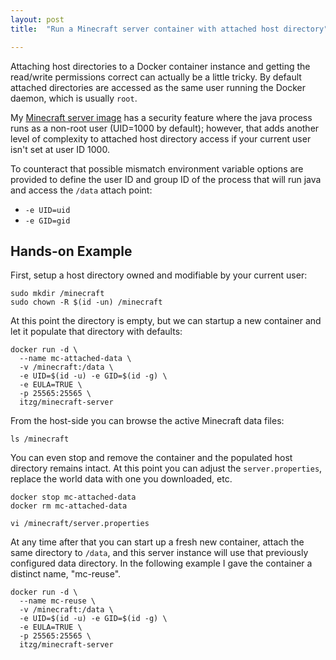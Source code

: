 ```yaml
---
layout: post
title:  "Run a Minecraft server container with attached host directory"

---
```


Attaching host directories to a Docker container instance and getting the read/write permissions correct can actually be a little tricky. By default attached directories are accessed as the same user running the Docker daemon, which is usually `root`.

My [Minecraft server image](https://hub.docker.com/r/itzg/minecraft-server/) has a security feature where the java process runs as a non-root user (UID=1000 by default); however, that adds another level of complexity to attached host directory access if your current user isn't set at user ID 1000. 

To counteract that possible mismatch environment variable options are provided to define the user ID and group ID of the process that will run java and access the `/data` attach point:

* `-e UID=uid`
* `-e GID=gid`

## Hands-on Example

First, setup a host directory owned and modifiable by your current user:

```
sudo mkdir /minecraft
sudo chown -R $(id -un) /minecraft
```

At this point the directory is empty, but we can startup a new container and let it populate that directory with defaults:

```
docker run -d \
  --name mc-attached-data \
  -v /minecraft:/data \
  -e UID=$(id -u) -e GID=$(id -g) \
  -e EULA=TRUE \
  -p 25565:25565 \
  itzg/minecraft-server
```

From the host-side you can browse the active Minecraft data files:

```
ls /minecraft
```

You can even stop and remove the container and the populated host directory remains intact. At this point you can adjust the `server.properties`, replace the world data with one you downloaded, etc.

```
docker stop mc-attached-data
docker rm mc-attached-data

vi /minecraft/server.properties
```

At any time after that you can start up a fresh new container, attach the same directory to `/data`, and this server instance will use that previously configured data directory. In the following example I gave the container a distinct name, "mc-reuse".

```
docker run -d \
  --name mc-reuse \
  -v /minecraft:/data \
  -e UID=$(id -u) -e GID=$(id -g) \
  -e EULA=TRUE \
  -p 25565:25565 \
  itzg/minecraft-server
```


